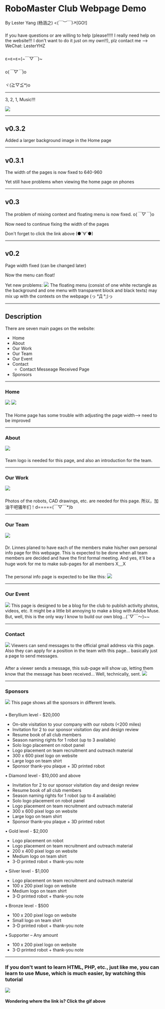 # RoboMaster Club Webpage Demo
By Lester Yang (杨涵之) <(￣︶￣)↗[GO!]
###
If you have questions or are willing to help (please!!!!! I really need help on the website!!! I don't want to do it just on my own!!), plz contact me --> WeChat: LesterYHZ
###
ε=ε=ε=(~￣▽￣)~
###
o(*￣▽￣*)o
###
ヾ(≧▽≦*)o
***


3, 2, 1, Music!!!

[![](https://lesteryhz.github.io/TuChuang/Picture/0afef7039245d688f2044d1bafc27d1ed21b240a.jpg)](https://lesteryhz.github.io/TuChuang/Video/%E8%A1%A8%E6%83%85%E5%8C%85%E4%B9%90%E9%98%9F%E6%BC%94%E5%A5%8F%20%E6%98%A5%E8%8A%82%E5%BA%8F%E6%9B%B2%EF%BC%88%E5%AE%8C%E6%95%B4%E7%89%88%EF%BC%89.mp4)
***
## v0.3.2
Added a larger background image in the Home page

***
## v0.3.1
The width of the pages is now fixed to 640-960

Yet still have problems when viewing the home page on phones
***
## v0.3
The problem of mixing context and floating menu is now fixed. o(*￣▽￣*)o

Now need to continue fixing the width of the pages

Don't forget to click the link above (●ˇ∀ˇ●)
***
## v0.2
Page width fixed (can be changed later)

Now the menu can float!

Yet new problems: 
![](https://s1.ax1x.com/2018/02/19/9tcG80.png)
The floating menu (consist of one white rectangle as the background and one menu with transparent block and black texts) may mix up with the contexts on the webpage (っ °Д °;)っ
***
## Description
There are seven main pages on the website: 
* Home
* About
* Our Work
* Our Team
* Our Event
* Contact 
    * Contact Messeage Received Page
* Sponsors
***
### Home
![](https://s1.ax1x.com/2018/02/17/9tV2vj.png)
![](https://s1.ax1x.com/2018/02/17/9tVWKs.png)
###
The Home page has some trouble with adjusting the page width--> need to be improved
***
### About
![](https://s1.ax1x.com/2018/02/17/9tVhbq.png)
### 
Team logo is needed for this page, and also an introduction for the team. 
***
### Our Work
![](https://s1.ax1x.com/2018/02/17/9tV5V0.png)
###
Photos of the robots, CAD drawings, etc. are needed for this page. 所以，加油干吧骚年们！d=====(￣▽￣*)b
***
### Our Team
![](https://s1.ax1x.com/2018/02/17/9tVo5T.png)
###
Dr. Linnes planed to have each of the members make his/her own personal info page for this webpage. This is expected to be done when all team members are decided and have the first formal meeting. And yes, it'll be a huge work for me to make sub-pages for all members X﹏X
###
The personal info page is expected to be like this:
![](https://s1.ax1x.com/2018/02/17/9tZ9PO.png)
***
### Our Event
![](https://s1.ax1x.com/2018/02/17/9tZCGD.png)
This page is designed to be a blog for the club to publish activity photos, videos, etc. It might be a little bit annoying to make a blog with Adobe Muse. But, well, this is the only way I know to build our own blog...(ˉ▽￣～)~~
***
### Contact
![](https://s1.ax1x.com/2018/02/17/9tZPRe.png)
Viewers can send messages to the official gmail address via this page. Also they can apply for a position in the team with this page... basically just a page to send messages. 
###
After a viewer sends a message, this sub-page will show up, letting them know that the message has been received... Well, technically, sent. 
![](https://s1.ax1x.com/2018/02/17/9tZixH.png)
***
### Sponsors
![](https://s1.ax1x.com/2018/02/17/9tZkMd.png)
This page shows all the sponsors in different levels. 
###
• Beryllium level - $20,000
*  On-site visitation to your company with our robots (<200 miles)
*  Invitation for 2 to our sponsor visitation day and design review
*  Resume book of all club members
*  Season naming rights for 1 robot (up to 3 available)
*  Solo logo placement on robot panel
*  Logo placement on team recruitment and outreach material
*  300 x 600 pixel logo on website
*  Large logo on team shirt
*  Sponsor thank-you plaque + 3D printed robot


• Diamond level - $10,000 and above
*  Invitation for 2 to our sponsor visitation day and design review
*  Resume book of all club members
*  Season naming rights for 1 robot (up to 4 available)
*  Solo logo placement on robot panel
*  Logo placement on team recruitment and outreach material
*  300 x 600 pixel logo on website
*  Large logo on team shirt
*  Sponsor thank-you plaque + 3D printed robot


• Gold level - $2,000
*  Logo placement on robot
*  Logo placement on team recruitment and outreach material
*  200 x 400 pixel logo on website
*  Medium logo on team shirt
*  3-D printed robot + thank-you note


• Silver level - $1,000
*  Logo placement on team recruitment and outreach material
*  100 x 200 pixel logo on website
*  Medium logo on team shirt
*  3-D printed robot + thank-you note


• Bronze level - $500
*  100 x 200 pixel logo on website
*  Small logo on team shirt
*  3-D printed robot + thank-you note


• Supporter – Any amount
*  100 x 200 pixel logo on website
*  3-D printed robot + thank-you note 

***
### If you don't want to learn HTML, PHP, etc., just like me, you can learn to use Muse, which is much easier, by watching this tutorial
[![](https://s1.ax1x.com/2018/02/17/9tZKJS.gif)](https://www.youtube.com/watch?v=rXmga-D0xDM)
#### Wondering where the link is? Click the gif above



